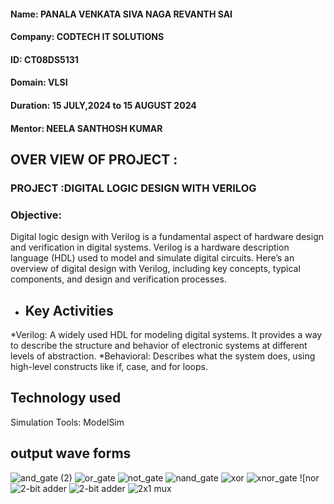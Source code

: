#### Name: PANALA VENKATA SIVA NAGA REVANTH SAI
#### Company: CODTECH IT SOLUTIONS
#### ID: CT08DS5131
#### Domain: VLSI
#### Duration: 15 JULY,2024 to 15 AUGUST 2024
#### Mentor: NEELA SANTHOSH KUMAR
## OVER VIEW OF PROJECT :
### PROJECT :DIGITAL LOGIC DESIGN WITH VERILOG
### Objective:
Digital logic design with Verilog is a fundamental aspect of hardware design and verification in digital systems.
Verilog is a hardware description language (HDL) used to model and simulate digital circuits.
Here’s an overview of digital design with Verilog, including key concepts, typical components, and design and verification processes.
- ## Key Activities
*Verilog: A widely used HDL for modeling digital systems. It provides a way to describe the structure and behavior of electronic systems at different levels of abstraction.
*Behavioral: Describes what the system does, using high-level constructs like if, case, and for loops.
## Technology used
 Simulation Tools: ModelSim
 ## output wave forms
 ![and_gate (2)](https://github.com/user-attachments/assets/0b2c55bf-56bc-47c9-a9b9-85cc192b0a3d)
![or_gate](https://github.com/user-attachments/assets/6fe75947-801b-4057-8012-395236788e32)
![not_gate](https://github.com/user-attachments/assets/4cd77e9d-ad22-44ca-8a02-fecfb0ae228b)
![nand_gate](https://github.com/user-attachments/assets/37146c69-ae67-4044-8c6d-7e8146ac32eb)
![xor](https://github.com/user-attachments/assets/8b2ab197-56c6-4126-8b7e-a032f94bfda5)
![xnor_gate](https://github.com/user-attachments/assets/734b9186-13de-47c0-aeb9-c28befd2e93d)
![nor![2-bit adder](https://github.com/user-attachments/assets/94ae75c8-a5c3-4db2-a293-36e5f4925817)
![2-bit adder](https://github.com/user-attachments/assets/c6e05e37-9db5-4059-9ffe-11ee723e6563)
![2x1 mux](https://github.com/user-attachments/assets/316a7921-9f89-4f1f-8cb0-5e4529b8c484)

